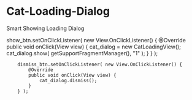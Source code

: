 # Cat-Loading-Dialog
Smart Showing Loading Dialog



  show_btn.setOnClickListener( new View.OnClickListener() {
            @Override
            public void onClick(View view) {
                cat_dialog = new CatLoadingView();
                cat_dialog.show( getSupportFragmentManager(), "1" );
            }
        } );
        
        
        dismiss_btn.setOnClickListener( new View.OnClickListener() {
            @Override
            public void onClick(View view) {
                cat_dialog.dismiss();
            }
        } );

